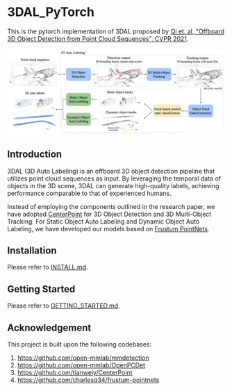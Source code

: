 # 3DAL_PyTorch

This is the pytorch implementation of 3DAL proposed by [Qi et. al, "Offboard 3D Object Detection from Point Cloud Sequences", CVPR 2021](https://arxiv.org/abs/2103.05073).

![](docs/3DAL.png)

## Introduction

3DAL (3D Auto Labeling) is an offboard 3D object detection pipeline that utilizes point cloud sequences as input. By leveraging the temporal data of objects in the 3D scene, 3DAL can generate high-quality labels, achieving performance comparable to that of experienced humans.

Instead of employing the components outlined in the research paper, we have adopted [CenterPoint](https://arxiv.org/abs/2006.11275) for 3D Object Detection and 3D Multi-Object Tracking. For Static Object Auto Labeling and Dynamic Object Auto Labeling, we have developed our models based on [Frustum PointNets](https://arxiv.org/abs/1711.08488).

## Installation

Please refer to [INSTALL.md](docs/INSTALL.md).

## Getting Started

Please refer to [GETTING_STARTED.md](docs/GETTING_STARTED.md).

## Acknowledgement

This project is built upon the following codebases:

1. https://github.com/open-mmlab/mmdetection
2. https://github.com/open-mmlab/OpenPCDet
3. https://github.com/tianweiy/CenterPoint
4. https://github.com/charlesq34/frustum-pointnets